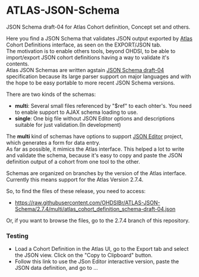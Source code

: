 # ATLAS-JSON-Schema
JSON Schema draft-04 for Atlas Cohort definition, Concept set and others.

Here you find a JSON Schema that validates JSON output exported by [Atlas](http://atlas-demo.ohdsi.org/#/cohortdefinitions) Cohort Definitions interface, as seen on the EXPORT/JSON tab.  
The motivation is to enable others tools, beyond OHDSI, to be able to import/export JSON cohort definitions having a way to validate it's contents.  
Atlas JSON Schemas are written agstain [JSON Schema draft-04](https://json-schema.org/specification-links.html#draft-4) specification because its large parser support on major languages and with the hope to be easy portable to more recent JSON Schema versions.

There are two kinds of the schemas:

- **multi**: Several small files referenced by "$ref" to each ohter's. You need to enable support to AJAX schema loading to use.
- **single**: One big file without JSON Editor options and descriptions suitable for just validation.(In development)

The **multi** kind of schemas have options to support [JSON Editor](https://github.com/json-editor/json-editor) project, which generates a form for data entry.  
As far as possible, it mimics the Atlas interface. This helped a lot to write and validate the schema, because it's easy to copy and paste the JSON definition output of a cohort from one tool to the other.  

Schemas are organized on branches by the version of the Atlas interface. Currently this means support for the Atlas Version 2.7.4.

So, to find the files of these release, you need to access:

- https://raw.githubusercontent.com/OHDSIBr/ATLAS-JSON-Schema/2.7.4/multi/atlas_cohort_definition_schema-draft-04.json

Or, if you want to browse the files, go to the 2.7.4 branch of this repository.

### Testing

- Load a Cohort Definition in the Atlas UI, go to the Export tab and select the JSON view. Click on the "Copy to Clipboard" button.   
- Follow this link to use the JSon Editor interactive version, paste the JSON data definition, and go to ...
